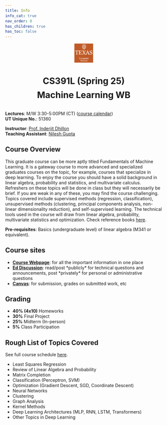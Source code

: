 ```yaml
---
title: Info
info_cat: true
nav_order: 0
has_children: true
has_toc: false
---
```

<center>
<div style="margin-bottom:1.5em">
<img src="/assets/images/utcslogo2.jpg" width="12%">
<!-- <img src="assets/images/utcslogo.png" width="50%"> -->
<!-- <img src="/assets/images/790-placeholder.png" width="12%"> -->
</div>

<!-- <img src="/assets/images/790-txt.png" width="12%"> -->

<h1 style="margin-bottom:-1em">CS391L (Spring 25)</h1>
<h1 style="margin-bottom:-1em">Machine Learning WB</h1>

<!-- <h1 >(draft site; unofficial)</h1> -->
</center>

<br><br>

**Lectures**: M/W 3:30-5:00PM (CT) ([course calendar](/info/calendar/#course-calendar)) <br>
**UT Unique No.**: 51360 <br>

**Instructor**: [Prof. Inderjit Dhillon](/info/staff/#instructor) <br>
**Teaching Assistant**: [Nilesh Gupta](/info/staff/#teaching-assistant) <br>


## Course Overview

This graduate course can be more aptly titled Fundamentals of Machine Learning. It is a gateway course to more advanced and specialized graduates courses on the topic, for example, courses that specialize in deep learning. To enjoy the course you should have a solid background in linear algebra, probability and statistics, and multivariate calculus. Refreshers on these topics will be done in class but they will necessarily be brief. If you are weak in any of these, you may find the course challenging. Topics covered include supervised methods (regression, classification), unsupervised methods (clustering, principal components analysis, non-linear dimensionality reduction), and self-supervised learning. The technical tools used in the course will draw from linear algebra, probability, multivariate statistics and optimization. Check reference books [here](/resources/books/#textbooks).

**Pre-requisites**: Basics (undergraduate level) of linear algebra (M341 or equivalent).

## Course sites
<ul>
<li> <a href="https://utcs-ml-course.github.io/"><b>Course Webpage</b></a>: for all the important information in one place </li>
<li> <a href="https://edstem.org/us/courses/71677"><b>Ed Discussion</b></a>: read/post *publicly* for technical questions and announcements, post *privately* for personal or administrative questions</li>
<li> <a href="https://utexas.instructure.com/courses/1414723"><b>Canvas</b></a>: for submission, grades on submitted work, etc </li>
</ul>

## Grading
- **40% (4x10)** Homeworks
- **30%** Final Project
- **25%** Midterm (In-person)
- **5%** Class Participation


## Rough List of Topics Covered

See full course schedule [here](/info/schedule/).

- Least Squares Regression
- Review of Linear Algebra and Probability
- Matrix Completion
- Classification (Perceptron, SVM)
- Optimization (Gradient Descent, SGD, Coordinate Descent)
- Neural Networks
- Clustering
- Graph Analysis
- Kernel Methods
- Deep Learning Architectures (MLP, RNN, LSTM, Transformers)
- Other Topics in Deep Learning
